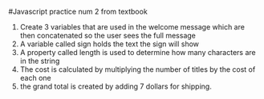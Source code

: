 #Javascript practice num 2 from textbook

1. Create 3 variables that are used in the welcome message
which are then concatenated so the user sees the full message
2. A variable called sign holds the text the sign will show
3. A property called length is used to determine how many characters are 
in the string 
4. The cost is calculated by multiplying the number of titles by the cost of each one
5. the grand total is created by adding 7 dollars for shipping. 